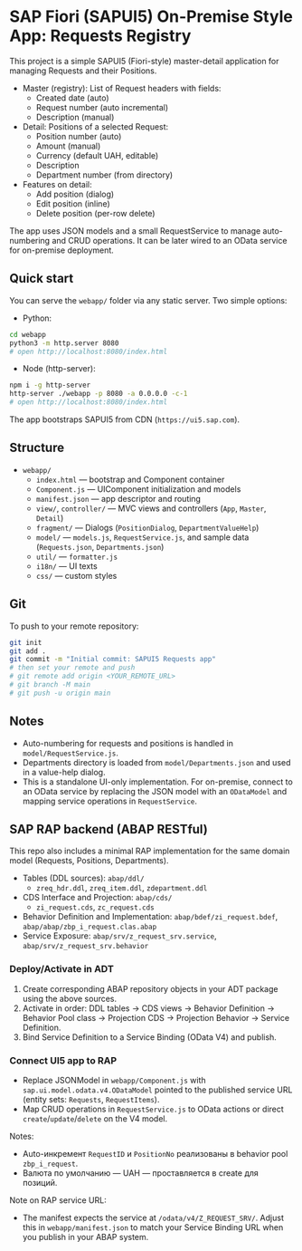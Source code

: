 # SAP Fiori (SAPUI5) On-Premise Style App: Requests Registry

This project is a simple SAPUI5 (Fiori-style) master-detail application for managing Requests and their Positions.

- Master (registry): List of Request headers with fields:
  - Created date (auto)
  - Request number (auto incremental)
  - Description (manual)
- Detail: Positions of a selected Request:
  - Position number (auto)
  - Amount (manual)
  - Currency (default UAH, editable)
  - Description
  - Department number (from directory)
- Features on detail:
  - Add position (dialog)
  - Edit position (inline)
  - Delete position (per-row delete)

The app uses JSON models and a small RequestService to manage auto-numbering and CRUD operations. It can be later wired to an OData service for on-premise deployment.

## Quick start

You can serve the `webapp/` folder via any static server. Two simple options:

- Python:

```bash
cd webapp
python3 -m http.server 8080
# open http://localhost:8080/index.html
```

- Node (http-server):

```bash
npm i -g http-server
http-server ./webapp -p 8080 -a 0.0.0.0 -c-1
# open http://localhost:8080/index.html
```

The app bootstraps SAPUI5 from CDN (`https://ui5.sap.com`).

## Structure

- `webapp/`
  - `index.html` — bootstrap and Component container
  - `Component.js` — UIComponent initialization and models
  - `manifest.json` — app descriptor and routing
  - `view/`, `controller/` — MVC views and controllers (`App`, `Master`, `Detail`)
  - `fragment/` — Dialogs (`PositionDialog`, `DepartmentValueHelp`)
  - `model/` — `models.js`, `RequestService.js`, and sample data (`Requests.json`, `Departments.json`)
  - `util/` — `formatter.js`
  - `i18n/` — UI texts
  - `css/` — custom styles

## Git

To push to your remote repository:

```bash
git init
git add .
git commit -m "Initial commit: SAPUI5 Requests app"
# then set your remote and push
# git remote add origin <YOUR_REMOTE_URL>
# git branch -M main
# git push -u origin main
```

## Notes

- Auto-numbering for requests and positions is handled in `model/RequestService.js`.
- Departments directory is loaded from `model/Departments.json` and used in a value-help dialog.
- This is a standalone UI-only implementation. For on-premise, connect to an OData service by replacing the JSON model with an `ODataModel` and mapping service operations in `RequestService`.

## SAP RAP backend (ABAP RESTful)

This repo also includes a minimal RAP implementation for the same domain model (Requests, Positions, Departments).

- Tables (DDL sources): `abap/ddl/`
  - `zreq_hdr.ddl`, `zreq_item.ddl`, `zdepartment.ddl`
- CDS Interface and Projection: `abap/cds/`
  - `zi_request.cds`, `zc_request.cds`
- Behavior Definition and Implementation: `abap/bdef/zi_request.bdef`, `abap/abap/zbp_i_request.clas.abap`
- Service Exposure: `abap/srv/z_request_srv.service`, `abap/srv/z_request_srv.behavior`

### Deploy/Activate in ADT
1. Create corresponding ABAP repository objects in your ADT package using the above sources.
2. Activate in order: DDL tables -> CDS views -> Behavior Definition -> Behavior Pool class -> Projection CDS -> Projection Behavior -> Service Definition.
3. Bind Service Definition to a Service Binding (OData V4) and publish.

### Connect UI5 app to RAP
- Replace JSONModel in `webapp/Component.js` with `sap.ui.model.odata.v4.ODataModel` pointed to the published service URL (entity sets: `Requests`, `RequestItems`).
- Map CRUD operations in `RequestService.js` to OData actions or direct `create`/`update`/`delete` on the V4 model.

Notes:
- Auto-инкремент `RequestID` и `PositionNo` реализованы в behavior pool `zbp_i_request`.
- Валюта по умолчанию — UAH — проставляется в create для позиций.

Note on RAP service URL:
- The manifest expects the service at `/odata/v4/Z_REQUEST_SRV/`. Adjust this in `webapp/manifest.json` to match your Service Binding URL when you publish in your ABAP system.